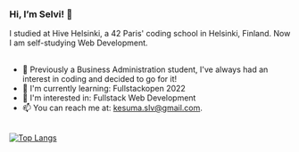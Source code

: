 <h3>Hi, I’m Selvi! 👋  </h3>
I studied at Hive Helsinki, a 42 Paris' coding school in Helsinki, Finland. Now I am self-studying Web Development. <br><br>

- 🥰 Previously a Business Administration student, I've always had an interest in coding and decided to go for it! 
- 🌱 I'm currently learning: Fullstackopen 2022
- 👻 I'm interested in: Fullstack Web Development
- 📫 You can reach me at: kesuma.slv@gmail.com. <br><br>

[![Top Langs](https://github-readme-stats.vercel.app/api/top-langs/?username=miofri&show_icons=true&locale=en&layout=compact&theme=chartreuse-dark)](https://github.com/anuraghazra/github-readme-stats)
